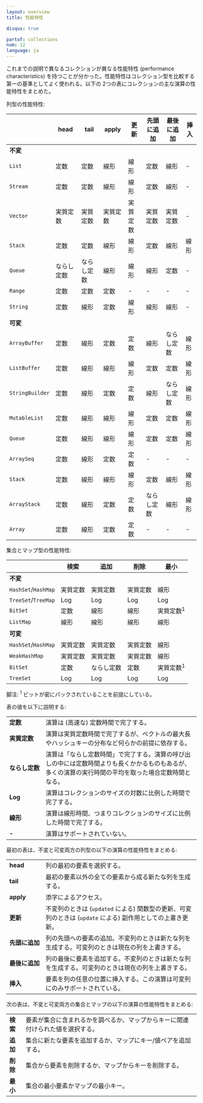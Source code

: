 ```yaml
---
layout: overview
title: 性能特性

disqus: true

partof: collections
num: 12
language: ja
---
```


これまでの説明で異なるコレクションが異なる性能特性 (performance characteristics) を持つことが分かった。性能特性はコレクション型を比較する第一の基準としてよく使われる。以下の 2つの表にコレクションの主な演算の性能特性をまとめた。

列型の性能特性:

|               | head | tail | apply | 更新   | 先頭に追加 | 最後に追加 | 挿入 |
| --------      | ---- | ---- | ----  | ----  | ----     | ----      | ----   |
| **不変**       |      |      |       |       |          |           |        |
| `List`        | 定数  | 定数  | 線形  | 線形   | 定数     | 線形       |  -     |
| `Stream`      | 定数  | 定数  | 線形  | 線形   | 定数     | 線形       |  -     |
| `Vector`      |実質定数|実質定数|実質定数|実質定数| 実質定数  | 実質定数    |  -     |
| `Stack`       | 定数  | 定数  | 線形  | 線形   | 定数     | 線形       | 線形  |
| `Queue`       |ならし定数|ならし定数|線形| 線形  | 線形     | 定数       |  -     |
| `Range`       | 定数  | 定数  | 定数  | -     |  -       | -         |  -     |
| `String`      | 定数  | 線形  | 定数  | 線形   | 線形     | 線形       |  -     |
| **可変**       |      |      |       |       |         |           |        |
| `ArrayBuffer` | 定数  | 線形  | 定数  | 定数   | 線形     | ならし定数 | 線形  |
| `ListBuffer`  | 定数  | 線形  | 線形  | 線形   | 定数     | 定数       | 線形  |
|`StringBuilder`| 定数  | 線形  | 定数  | 定数   | 線形     | ならし定数 | 線形  |
| `MutableList` | 定数  | 線形  | 線形  | 線形   | 定数     | 定数       | 線形  |
| `Queue`       | 定数  | 線形  | 線形  | 線形   | 定数     | 定数       | 線形  |
| `ArraySeq`    | 定数  | 線形  | 定数  | 定数   |  -      | -          |  -     |
| `Stack`       | 定数  | 線形  | 線形  | 線形   | 定数     | 線形       | 線形  |
| `ArrayStack`  | 定数  | 線形  | 定数  | 定数   | ならし定数| 線形       | 線形  |
| `Array`       | 定数  | 線形  | 定数  | 定数   |  -      | -         |  -     |

集合とマップ型の性能特性:

|                    | 	検索    | 追加 | 削除   | 最小           |
| --------           | ----   | ---- | ----  | ----          |
| **不変**            |        |      |       |               |
| `HashSet`/`HashMap`| 実質定数| 実質定数| 実質定数 | 線形            |
| `TreeSet`/`TreeMap`| Log    | Log  | Log   | Log           |
| `BitSet`           | 定数    | 線形  | 線形  | 実質定数<sup>1</sup>|
| `ListMap`          | 線形    | 線形  | 線形  | 線形            |
| **可変**            |        |      |       |               |
| `HashSet`/`HashMap`|実質定数 |実質定数|実質定数| 線形            |
| `WeakHashMap`      |実質定数 |実質定数|実質定数| 線形            |
| `BitSet`           | 定数   |ならし定数| 定数   |実質定数<sup>1</sup>|
| `TreeSet`          | Log   | Log  | Log    | Log           |

脚注: <sup>1</sup> ビットが密にパックされていることを前提にしている。

表の値を以下に説明する:

|             |                                           |
| ---         | ----                                      |
| **定数**     | 演算は (高速な) 定数時間で完了する。|
| **実質定数** | 演算は実質定数時間で完了するが、ベクトルの最大長やハッシュキーの分布など何らかの前提に依存する。|
| **<nobr>ならし定数</nobr>**  | 演算は「ならし定数時間」で完了する。演算の呼び出しの中には定数時間よりも長くかかるものもあるが、多くの演算の実行時間の平均を取った場合定数時間となる。 |
| **Log** | 演算はコレクションのサイズの対数に比例した時間で完了する。 |
| **線形**   | 演算は線形時間、つまりコレクションのサイズに比例した時間で完了する。 |
| **-**   | 演算はサポートされていない。 |

最初の表は、不変と可変両方の列型の以下の演算の性能特性をまとめる:

|     |                                                     |
| --- | ----                                                |
| **head**   | 列の最初の要素を選択する。 |
| **tail**   | 最初の要素以外の全ての要素から成る新たな列を生成する。 |
| **apply**  | 添字によるアクセス。 |
| **更新** | 不変列のときは (`updated` による) 関数型の更新、可変列のときは (`update` による) 副作用としての上書き更新。 |
| **<nobr>先頭に追加</nobr>**| 列の先頭への要素の追加。不変列のときは新たな列を生成する。可変列のときは現在の列を上書きする。 |
| **最後に追加** | 列の最後に要素を追加する。不変列のときは新たな列を生成する。可変列のときは現在の列を上書きする。 |
| **挿入** | 要素を列の任意の位置に挿入する。この演算は可変列にのみサポートされている。 |

次の表は、不変と可変両方の集合とマップの以下の演算の性能特性をまとめる:

|     |                                                     |
| --- | ----                                                |
| **検索** | 要素が集合に含まれるかを調べるか、マップからキーに関連付けられた値を選択する。 |
| **追加** | 集合に新たな要素を追加するか、マップにキー/値ペアを追加する。 |
| **削除** | 集合から要素を削除するか、マップからキーを削除する。 |
| **最小** | 集合の最小要素かマップの最小キー。 |
